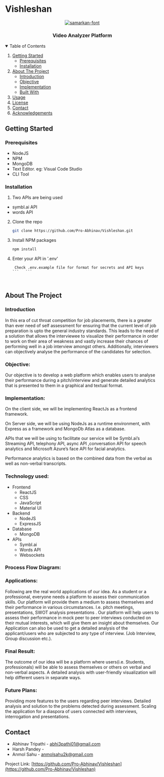# Vishleshan

<p align="center">
  <a href="https://github.com/othneildrew/Best-README-Template">
    <img src="https://fontmeme.com/permalink/210807/b29d89552af634629c87346070924ac2.png" alt="samarkan-font" border="0">
  </a>
  <h3 align="center">Video Analyzer Platform</h3>
  <!-- <h4 align="center">Deployed at <a href="https://sahayak-sos.herokuapp.com/" target="_blank">Sahayak</a>(Best works on desktop or landsacape mode in mobile)</h4> -->

</p>



<!-- TABLE OF CONTENTS -->
<details open="open">
  <summary>Table of Contents</summary>
  <ol>
    <li>
      <a href="#getting-started">Getting Started</a>
      <ul>
        <li><a href="#prerequisites">Prerequisites</a></li>
        <li><a href="#installation">Installation</a></li>
      </ul>
    </li>
    <li>
      <a href="#about-the-project">About The Project</a>
      <ul>
        <li><a href="#introduction">Introduction</a></li>
        <li><a href="#objective">Objective</a></li>
        <li><a href="#implementation">Implementation</a></li>
        <li><a href="#built-with">Built With</a></li>
      </ul>
    </li>
    <li><a href="#usage">Usage</a></li>
    <li><a href="#license">License</a></li>
    <li><a href="#contact">Contact</a></li>
    <li><a href="#acknowledgements">Acknowledgements</a></li>
  </ol>
</details>





<!-- GETTING STARTED -->
## Getting Started
### Prerequisites

* NodeJS
* NPM
* MongoDB
* Text Editor. eg: Visual Code Studio
* CLI Tool

### Installation

1. Two APIs are being used 
- symbl.ai API
- words API

2. Clone the repo
   ```sh
   git clone https://github.com/Pro-Abhinav/Vishleshan.git
   ```
3. Install NPM packages
   ```sh
   npm install
   ```
4. Enter your API in '.env'
   ```
    Check .env.example file for format for secrets and API keys
   ```   ```



<!-- ABOUT THE PROJECT -->
## About The Project
### Introduction
In this era of cut throat competition for job placements, there is a greater than ever need of self assessment for ensuring that the current level of job preparation is upto the general industry standards.
This leads to the need of a solution that allows the interviewee to visualize their performance in order to work on their area of weakness and vastly increase their chances of performing well in a job interview amongst others.
Additionally, interviewers can objectively analyse the performance of the candidates for selection.

### Objective: 
Our objective is to develop a web platform which enables users to analyse their performance during a pitch/interview and generate detailed analytics that is presented to them in a graphical and textual format.

### Implementation: 
On the client side, we will be implementing ReactJs as a frontend framework.

On Server side, we will be using NodeJs as a runtime environment, with Express as a framework and MongoDb Atlas as a database. 

APIs that we will be using to facilitate our service will be Symbl.ai’s Streaming API, telephony API, async API ,conversation API for speech analytics and Microsoft Azure’s face API for facial analytics.

Performance analytics is based on the combined data from the verbal as well as non-verbal transcripts.

### Technology used:
* Frontend
    * ReactJS
    * CSS
    * JavaScript
    * Material UI
* Backend
    * NodeJS
    * ExpressJS
* Database
    * MongoDB
* APIs
    * Symbl.ai
    * Words API
    * Websockets

### Process Flow Diagram:



### Applications:
Following are the real world applications of our idea.
As a student or a professional, everyone needs a platform to assess their communication skills. Our platform will provide them a medium to assess themselves and their performance in various circumstances. I.e. pitch meetings, presentations, SWOT analysis presentations . 
Our platform will help users to assess their performance in mock peer to peer interviews conducted on their mutual interests, which will give them an insight about themselves.
Our Application can also be used to get a detailed analysis of the applicant/users who are subjected to any type of interview. (Job Interview, Group discussion etc.).



### Final Result: 
The outcome of our idea will be a platform where users(i.e. Students, professionals) will be able to assess themselves or others on verbal and non-verbal aspects. A detailed analysis with user-friendly visualization will help different users in separate ways. 

### Future Plans: 
Providing more features to the users regarding peer interviews.
Detailed analysis and solution to the problems detected during assessment.
Scaling the application for a diaspora of users connected with interviews, interrogation and presentations.


<!-- ![Landing Page](https://github.com/anmolsahu2k/Sahayak/blob/master/public/assets/img/landing.png) -->

<!-- Our project "Sahayak" is a community platform that enables users to volunteer and help nearby users in need of any emergency assistance or aid. Through the website, users can send SOS request to other users in the specified radius. Once the SOS request is sent, the nearby users receive the request and they have the choice to either accept the request or reject it depending on their personal situation

* How it is different from others? 
Our app will be sending SOS messages not only to nearest police/medical stations, assigned relatives but also to the local people who live near the victim’s house.
All the people registered on the app will be verified with some kind of official documentation (aadhaar card/PAN etc.). This verification is done to remove the possibility of misuse of the application by some random person. All the requests made and requests answered will be stored in a log.

* How sending messages to people living near the victims house will help? 
Sending messages to the local people will be beneficial as they can offer help much faster than police/ambulances.
e.g. If someone crashed his car on highway, locals can help promptly than police/ambulance. -->


<!-- ## Screenshots -->

<!-- ### Landing Page
![Landing Page](https://github.com/anmolsahu2k/Sahayak/blob/master/public/assets/img/landing.png)
### Signup
![Signup Page](https://github.com/anmolsahu2k/Sahayak/blob/master/public/assets/img/signup.jpeg)
### Login
![Login Page](https://github.com/anmolsahu2k/Sahayak/blob/master/public/assets/img/login.jpeg)
### Dashboard
![Dashboard Page](https://github.com/anmolsahu2k/Sahayak/blob/master/public/assets/img/dashboard.jpeg)
### Activity Log
![Activity Log Page](https://github.com/anmolsahu2k/Sahayak/blob/master/public/assets/img/activityLog.jpeg)
### Activity Log Timeline
![Activity Log Timeline](https://github.com/anmolsahu2k/Sahayak/blob/master/public/assets/img/activityLogTimeline.jpeg)
### Accept Requests
![Accept Page](https://github.com/anmolsahu2k/Sahayak/blob/master/public/assets/img/accept.jpeg)
### User Settings
![Settings Page](https://github.com/anmolsahu2k/Sahayak/blob/master/public/assets/img/settings.jpeg)
### Reset Password
![Reset Password Page](https://github.com/anmolsahu2k/Sahayak/blob/master/public/assets/img/reset.png) -->



<!-- USAGE EXAMPLES -->
<!-- ## Usage

Our platform enables users to volunteer and help nearby users in need of any emergency assistance or aid. Through the website, users can send SOS request to other users in the radius of 2km. Once the SOS request is sent, the nearby users (within 2km) receive the request and they have the choice to either accept the request or reject it depending their personal situation.<br>
Through this, the requester can get immediate assistance through nearby volunteers.
Through the google maps api provided on the platform the volunteer will be able to get the address of the requester.
Even the requester will be able to view his/her location on the google maps before sending the request 
 -->


<!-- LICENSE -->
<!-- ## License

Distributed under the MIT License.
 -->


<!-- CONTACT -->
## Contact

- Abhinav Tripathi - abhi3pathi01@gmail.com
- Harsh Pandey - 
- Anmol Sahu - anmolsahu2k@gmail.com

Project Link: [https://github.com/Pro-Abhinav/Vishleshan](https://github.com/Pro-Abhinav/Vishleshan)
